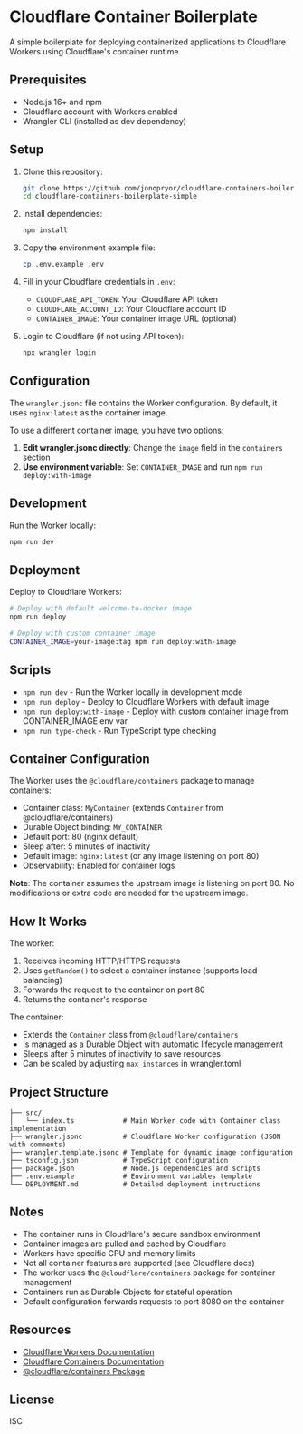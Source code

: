 # Cloudflare Container Boilerplate

A simple boilerplate for deploying containerized applications to Cloudflare Workers using Cloudflare's container runtime.

## Prerequisites

- Node.js 16+ and npm
- Cloudflare account with Workers enabled
- Wrangler CLI (installed as dev dependency)

## Setup

1. Clone this repository:
   ```bash
   git clone https://github.com/jonopryor/cloudflare-containers-boilerplate-simple.git
   cd cloudflare-containers-boilerplate-simple
   ```

2. Install dependencies:
   ```bash
   npm install
   ```

3. Copy the environment example file:
   ```bash
   cp .env.example .env
   ```

4. Fill in your Cloudflare credentials in `.env`:
   - `CLOUDFLARE_API_TOKEN`: Your Cloudflare API token
   - `CLOUDFLARE_ACCOUNT_ID`: Your Cloudflare account ID
   - `CONTAINER_IMAGE`: Your container image URL (optional)

5. Login to Cloudflare (if not using API token):
   ```bash
   npx wrangler login
   ```

## Configuration

The `wrangler.jsonc` file contains the Worker configuration. By default, it uses `nginx:latest` as the container image.

To use a different container image, you have two options:

1. **Edit wrangler.jsonc directly**: Change the `image` field in the `containers` section
2. **Use environment variable**: Set `CONTAINER_IMAGE` and run `npm run deploy:with-image`

## Development

Run the Worker locally:
```bash
npm run dev
```

## Deployment

Deploy to Cloudflare Workers:

```bash
# Deploy with default welcome-to-docker image
npm run deploy

# Deploy with custom container image
CONTAINER_IMAGE=your-image:tag npm run deploy:with-image
```

## Scripts

- `npm run dev` - Run the Worker locally in development mode
- `npm run deploy` - Deploy to Cloudflare Workers with default image
- `npm run deploy:with-image` - Deploy with custom container image from CONTAINER_IMAGE env var
- `npm run type-check` - Run TypeScript type checking

## Container Configuration

The Worker uses the `@cloudflare/containers` package to manage containers:
- Container class: `MyContainer` (extends `Container` from @cloudflare/containers)
- Durable Object binding: `MY_CONTAINER`
- Default port: 80 (nginx default)
- Sleep after: 5 minutes of inactivity
- Default image: `nginx:latest` (or any image listening on port 80)
- Observability: Enabled for container logs

**Note**: The container assumes the upstream image is listening on port 80. No modifications or extra code are needed for the upstream image.

## How It Works

The worker:
1. Receives incoming HTTP/HTTPS requests
2. Uses `getRandom()` to select a container instance (supports load balancing)
3. Forwards the request to the container on port 80
4. Returns the container's response

The container:
- Extends the `Container` class from `@cloudflare/containers`
- Is managed as a Durable Object with automatic lifecycle management
- Sleeps after 5 minutes of inactivity to save resources
- Can be scaled by adjusting `max_instances` in wrangler.toml

## Project Structure

```
├── src/
│   └── index.ts            # Main Worker code with Container class implementation
├── wrangler.jsonc          # Cloudflare Worker configuration (JSON with comments)
├── wrangler.template.jsonc # Template for dynamic image configuration
├── tsconfig.json           # TypeScript configuration
├── package.json            # Node.js dependencies and scripts
├── .env.example            # Environment variables template
└── DEPLOYMENT.md           # Detailed deployment instructions
```

## Notes

- The container runs in Cloudflare's secure sandbox environment
- Container images are pulled and cached by Cloudflare
- Workers have specific CPU and memory limits
- Not all container features are supported (see Cloudflare docs)
- The worker uses the `@cloudflare/containers` package for container management
- Containers run as Durable Objects for stateful operation
- Default configuration forwards requests to port 8080 on the container

## Resources

- [Cloudflare Workers Documentation](https://developers.cloudflare.com/workers/)
- [Cloudflare Containers Documentation](https://developers.cloudflare.com/containers/)
- [@cloudflare/containers Package](https://www.npmjs.com/package/@cloudflare/containers)

## License

ISC